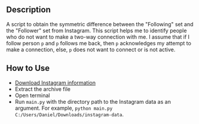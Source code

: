 ## Description

A script to obtain the symmetric difference between the "Following" set and the "Follower" set from Instagram. This script helps me to identify people who do not want to make a two-way connection with me. I assume that if I follow person `p` and `p` follows me back, then `p` acknowledges my attempt to make a connection, else, `p` does not want to connect or is not active.

## How to Use

- [Download Instagram information](https://accountscenter.instagram.com/info_and_permissions/dyi/)
- Extract the archive file
- Open terminal
- Run `main.py` with the directory path to the Instagram data as an argument. For example, `python main.py C:/Users/Daniel/Downloads/instagram-data`.